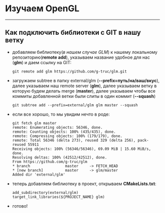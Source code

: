 # Изучаем OpenGL

----

## Как подключить библиотеки с GIT в нашу ветку

- добавляем библиотеку(*в нашем случае GLM*) к нашему локальному репозиторию(**remote add**), указываем название удобное для нас (**glm**) и даем ссылку на GIT:

    ```
    git remote add glm https://github.com/g-truc/glm.git
    ```

- загружаем subtree в папку external/glm (**--prefix=путь/на/ваш/вкус**), далее указываем наш remote server (**glm**), далее указываем ветку в которую будем делать merge (**master**), далее указываем чтобы все коммиты добавленной ветки были слиты в один коммит (**--squash**)

    ```
    git subtree add --prefix=external/glm glm master --squash
    ```

- если все хорошо, то мы увидим нечто в роде:

    ```
    git fetch glm master
    remote: Enumerating objects: 56346, done.
    remote: Counting objects: 100% (435/435), done.
    remote: Compressing objects: 100% (179/179), done.
    remote: Total 56346 (delta 273), reused 329 (delta 256), pack-reused 55911
    Receiving objects: 100% (56346/56346), 69.09 MiB | 15.60 MiB/s, done.
    Resolving deltas: 100% (42512/42512), done.
    From https://github.com/g-truc/glm
    * branch                master     -> FETCH_HEAD
    * [new branch]          master     -> glm/master
    Added dir 'external/glm'
    ```

- теперь добавляем библиотеку в проект, открываем **CMakeLists.txt**:

    ```
    add_subdirectory(external/glm)
    target_link_libraries(${PROJECT_NAME} glm)
    ```

- готово!
